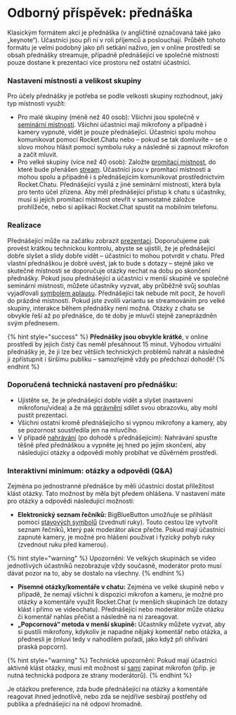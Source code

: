 # Odborný příspěvek: přednáška

Klasickým formátem akcí je přednáška \(v angličtině označovaná také jako „keynote“\). Účastníci jsou při ní v roli příjemců a poslouchají. Průběh tohoto formátu je velmi podobný jako při setkání naživo, jen v online prostředí se obsah přednášky streamuje, případně přednášející ve společné místnosti pouze dostane k prezentaci více prostoru než ostatní účastníci.

### **Nastavení místnosti a velikost skupiny**

Pro účely přednášky je potřeba se podle velkosti skupiny rozhodnout, jaký typ místnosti využít:

* Pro malé skupiny \(méně než 40 osob\): Všichni jsou společně v [seminární místnosti](../../funktionalitaeten/rooms/#raumtyp). Všichni účastníci mají mikrofony a případně i kamery vypnuté, vidět je pouze přednášející. Účastníci spolu mohou komunikovat pomocí Rocket.Chatu nebo – pokud se tak domluvíte – se o slovo mohou hlásit pomocí symbolu ruky a následně si zapnout mikrofon a začít mluvit.
* Pro velké skupiny \(více než 40 osob\): Založte [promítací místnost](../../funktionalitaeten/rooms/#raumtyp), do které bude přenášen [stream](../../funktionalitaeten/bigbluebutton/streaming.md). Účastníci jsou v promítací místnosti a mohou spolu a případně i s přednášejícím komunikovat prostřednictvím Rocket.Chatu. Přednášející vysílá z jiné seminární místnosti, která byla pro tento účel zřízena. Aby měl přednášející přístup k chatu s účastníky, musí si jejich promítací místnost otevřít v samostatné záložce prohlížeče, nebo si aplikaci Rocket.Chat spustit na mobilním telefonu.

### **Realizace**

Přednášející může na začátku zobrazit [prezentaci](../../funktionalitaeten/bigbluebutton/moderator-innen-rechte.md#praesentator-in-rechte-zur-bildschirmfreigabe). Doporučujeme pak provést krátkou technickou kontrolu, abyste se ujistili, že je přednášející dobře slyšet a slidy dobře vidět – účastníci to mohou potvrdit v chatu. Před vlastní přednáškou je dobré uvést, jak to bude s dotazy – stejně jako ve skutečné místnosti se doporučuje otázky nechat na dobu po skončení přednášky. Pokud jsou přednášející a účastníci v menší skupině ve společné seminární místnosti, můžete účastníky vyzvat, aby průběžně svůj souhlas vyjadřovali [symbolem aplausu](../../funktionalitaeten/bigbluebutton/interaktion.md#status-symbole). Přednášející tak nebude mít pocit, že hovoří do prázdné místnosti. Pokud jste zvolili variantu se streamováním pro velké skupiny, interakce během přednášky není možná. Otázky z chatu se obvykle řeší až po přednášce, do té doby je mluvčí stejně zaneprázdněn svým přednesem.

{% hint style="success" %}
**Přednášky jsou obvykle krátké**, v online prostředí by jejich čistý čas neměl přesáhnout 15 minut. Výhodou virtuální přednášky je, že ji lze bez větších technických problémů nahrát a následně ji zpřístupnit i širšímu publiku – samozřejmě vždy po předchozí dohodě!
{% endhint %}

### **Doporučená technická nastavení pro přednášku:**

* Ujistěte se, že je přednášející dobře vidět a slyšet \(nastavení mikrofonu/videa\) a že má [oprávnění](../../funktionalitaeten/bigbluebutton/moderator-innen-rechte.md#praesentator-in-rechte-zur-bildschirmfreigabe) sdílet svou obrazovku, aby mohl pustit prezentaci.
* Všichni ostatní kromě přednášejícího si vypnou mikrofony a kamery, aby se pozornost soustředila jen na mluvčího.
* V případě [nahrávání](../../funktionalitaeten/bigbluebutton/aufzeichnung-und-ergebnissicherung.md#video-aufzeichnen) \(po dohodě s přednášejícím\): Nahrávání spusťte těšně před přednáškou a vypněte jej hned po jejím skončení, aby následující otázky a odpovědi mohly probíhat ve důvěrném prostředí.

### **Interaktivní minimum: otázky a odpovědi \(Q&A\)**

Zejména po jednostranné přednášce by měli účastníci dostat příležitost klást otázky. Tato možnost by měla být předem ohlášena. V nastavení máte pro otázky a odpovědi následující možnosti:

* **Elektronický seznam řečníků:** BigBlueButton umožňuje se přihlásit pomocí [stavových symbolů](../../funktionalitaeten/bigbluebutton/interaktion.md#status-symbole) \(zvednutí ruky\). Touto cestou lze vytvořit seznam řečníků, který pak moderátor akce přečte. Pokud mají účastníci zapnuté kamery, je možné pro hlášení používat i fyzický pohyb ruky \(zvednout ruku před kamerou\). 

{% hint style="warning" %}
Upozornění: Ve velkých skupinách se video jednotlivých účastníků nezobrazuje vždy současně, moderátor proto musí dávat pozor na to, aby se dostalo na všechny.
{% endhint %}

* **Písemné otázky/komentáře v chatu:** Zejména ve velké skupině nebo v případě, že nemají všichni k dispozici mikrofon a kameru, je možné pro otázky a komentáře využít Rocket.Chat \(v menších skupinách lze dotazy klást i přímo ve videochatu\). Přednášející nebo moderátor může otázku či komentář nahlas přečíst a následně na ni zareagovat.
* **„Popcornová“ metoda v menší skupině:** Účastníky můžete vyzvat, aby si pustili mikrofony, kdykoliv je napadne nějaký komentář nebo otázka, a přednesli je \(mluví tedy v nahodilém pořadí, jako když při ohřívání praská popcorn\).

{% hint style="warning" %}
Technické upozornění: Pokud mají účastníci aktivně klást otázky, musí mít možnost si [sami](../../funktionalitaeten/bigbluebutton/moderator-innen-rechte.md#teilnehmende-verwalten) zapínat mikrofon \(příp. je nutná technická podpora ze strany moderátorů\).
{% endhint %}

Je otázkou preference, zda bude přednášející na otázky a komentáře reagovat ihned jednotlivě, nebo zda se nejdříve sesbírají postřehy od publika a přednášející na ně odpoví hromadně.  


